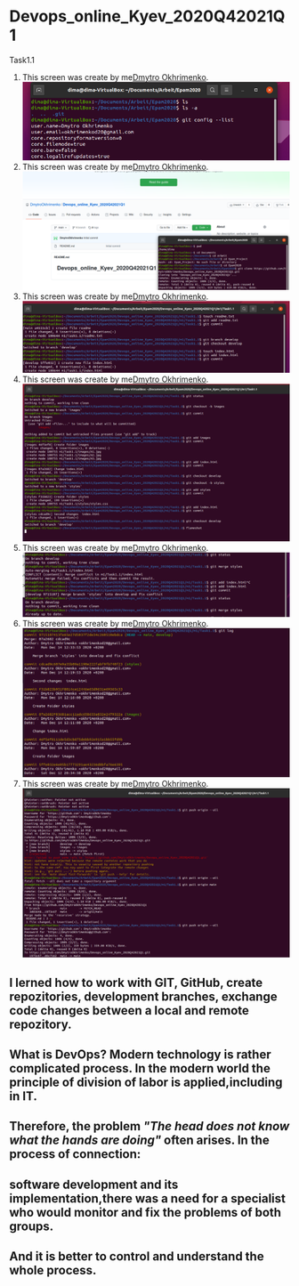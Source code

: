 # Devops_online_Kyev_2020Q42021Q1

Task1.1
1. This screen was create by me[Dmytro Okhrimenko](https://Screens.github.com/).
![image of Dmytro](https://github.com/DmytroOkhrimenko/Devops_online_Kyev_2020Q42021Q1/blob/main/m1/Task1.1/Screens/1.png)
2. This screen was create by me[Dmytro Okhrimenko](https://Screens.github.com/).
![image of Dmytro](https://github.com/DmytroOkhrimenko/Devops_online_Kyev_2020Q42021Q1/blob/main/m1/Task1.1/Screens/2.png)
3. This screen was create by me[Dmytro Okhrimenko](https://Screens.github.com/).
![image of Dmytro](https://github.com/DmytroOkhrimenko/Devops_online_Kyev_2020Q42021Q1/blob/main/m1/Task1.1/Screens/3.png)
4. This screen was create by me[Dmytro Okhrimenko](https://Screens.github.com/).
![image of Dmytro](https://github.com/DmytroOkhrimenko/Devops_online_Kyev_2020Q42021Q1/blob/main/m1/Task1.1/Screens/4.png)
5. This screen was create by me[Dmytro Okhrimenko](https://Screens.github.com/).
![image of Dmytro](https://github.com/DmytroOkhrimenko/Devops_online_Kyev_2020Q42021Q1/blob/main/m1/Task1.1/Screens/5.png)
6. This screen was create by me[Dmytro Okhrimenko](https://Screens.github.com/).
![image of Dmytro](https://github.com/DmytroOkhrimenko/Devops_online_Kyev_2020Q42021Q1/blob/main/m1/Task1.1/Screens/6.png)
7. This screen was create by me[Dmytro Okhrimenko](https://Screens.github.com/).
![image of Dmytro](https://github.com/DmytroOkhrimenko/Devops_online_Kyev_2020Q42021Q1/blob/main/m1/Task1.1/Screens/7.png)



## I lerned how to work with GIT, GitHub, create repozitories, development branches, exchange code changes between a local and remote repozitory.

## What is DevOps? Modern technology is rather complicated process. In the modern world the principle of division of labor is applied,including in IT.
## Therefore, the problem *"The head does not know what the hands are doing"* often arises. In the process of connection: 
## software development and its implementation,there was a need for a specialist who would monitor and fix the problems of both groups. 
## And it is better to control and understand the whole process.


